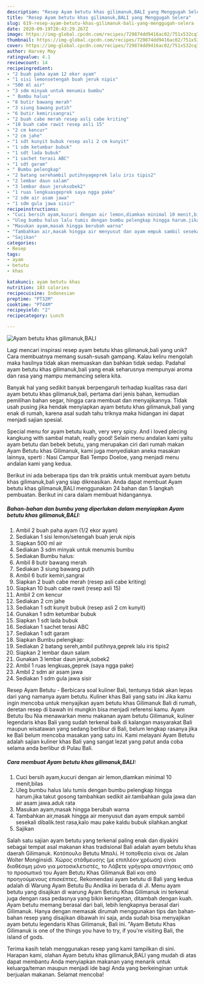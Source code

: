 ```yaml
---
description: "Resep Ayam betutu khas gilimanuk,BALI yang Menggugah Selera"
title: "Resep Ayam betutu khas gilimanuk,BALI yang Menggugah Selera"
slug: 619-resep-ayam-betutu-khas-gilimanuk-bali-yang-menggugah-selera
date: 2020-09-19T20:43:29.267Z
image: https://img-global.cpcdn.com/recipes/729874dd9416ac02/751x532cq70/ayam-betutu-khas-gilimanukbali-foto-resep-utama.jpg
thumbnail: https://img-global.cpcdn.com/recipes/729874dd9416ac02/751x532cq70/ayam-betutu-khas-gilimanukbali-foto-resep-utama.jpg
cover: https://img-global.cpcdn.com/recipes/729874dd9416ac02/751x532cq70/ayam-betutu-khas-gilimanukbali-foto-resep-utama.jpg
author: Harvey May
ratingvalue: 4.1
reviewcount: 14
recipeingredient:
- "2 buah paha ayam 12 ekor ayam"
- "1 sisi lemonsetengah buah jeruk nipis"
- "500 ml air"
- "3 sdm minyak untuk menumis bumbu"
- " Bumbu halus"
- "8 butir bawang merah"
- "3 siung bawang putih"
- "6 butir kemirisangrai"
- "2 buah cabe merah resep asli cabe kriting"
- "10 buah cabe rawit resep asli 15"
- "2 cm kencur"
- "2 cm jahe"
- "1 sdt kunyit bubuk resep asli 2 cm kunyit"
- "1 sdm ketumbar bubuk"
- "1 sdt lada bubuk"
- "1 sachet terasi ABC"
- "1 sdt garam"
- " Bumbu pelengkap"
- "2 batang serehambil putihnyageprek lalu iris tipis2"
- "2 lembar daun salam"
- "3 lembar daun jeruksobek2"
- "1 ruas lengkuasgeprek saya ngga pake"
- "2 sdm air asam jawa"
- "1 sdm gula jawa sisir"
recipeinstructions:
- "Cuci bersih ayam,kucuri dengan air lemon,diamkan minimal 10 menit,bilas"
- "Uleg bumbu halus lalu tumis dengan bumbu pelengkap hingga harum.jika takut gosong tambahkan sedikit air.tambahkan gula jawa dan air asam jawa.aduk rata"
- "Masukan ayam,masak hingga berubah warna"
- "Tambahkan air,masak hingga air menyusut dan ayam empuk sambil sesekali dibalik.test rasa,kalo mau pake kaldu bubuk silahkan.angkat"
- "Sajikan"
categories:
- Resep
tags:
- ayam
- betutu
- khas

katakunci: ayam betutu khas 
nutrition: 183 calories
recipecuisine: Indonesian
preptime: "PT32M"
cooktime: "PT44M"
recipeyield: "2"
recipecategory: Lunch

---
```



![Ayam betutu khas gilimanuk,BALI](https://img-global.cpcdn.com/recipes/729874dd9416ac02/751x532cq70/ayam-betutu-khas-gilimanukbali-foto-resep-utama.jpg)

Lagi mencari inspirasi resep ayam betutu khas gilimanuk,bali yang unik? Cara membuatnya memang susah-susah gampang. Kalau keliru mengolah maka hasilnya tidak akan memuaskan dan bahkan tidak sedap. Padahal ayam betutu khas gilimanuk,bali yang enak seharusnya mempunyai aroma dan rasa yang mampu memancing selera kita.

Banyak hal yang sedikit banyak berpengaruh terhadap kualitas rasa dari ayam betutu khas gilimanuk,bali, pertama dari jenis bahan, kemudian pemilihan bahan segar, hingga cara membuat dan menyajikannya. Tidak usah pusing jika hendak menyiapkan ayam betutu khas gilimanuk,bali yang enak di rumah, karena asal sudah tahu triknya maka hidangan ini dapat menjadi sajian spesial.

Special menu for ayam betutu kuah, very very spicy. And i loved plecing kangkung with sambal matah, really good! Selain menu andalan kami yaitu ayam betutu dan bebek betutu, yang merupakan ciri dari rumah makan Ayam Betutu khas Gilimanuk, kami juga menyediakan aneka masakan lainnya, sperti : Nasi Campur Bali Tempo Doeloe, yang menjadi menu andalan kami yang kedua.


Berikut ini ada beberapa tips dan trik praktis untuk membuat ayam betutu khas gilimanuk,bali yang siap dikreasikan. Anda dapat membuat Ayam betutu khas gilimanuk,BALI menggunakan 24 bahan dan 5 langkah pembuatan. Berikut ini cara dalam membuat hidangannya.

<!--inarticleads1-->

##### Bahan-bahan dan bumbu yang diperlukan dalam menyiapkan Ayam betutu khas gilimanuk,BALI:

1. Ambil 2 buah paha ayam (1/2 ekor ayam)
1. Sediakan 1 sisi lemon/setengah buah jeruk nipis
1. Siapkan 500 ml air
1. Sediakan 3 sdm minyak untuk menumis bumbu
1. Sediakan  Bumbu halus:
1. Ambil 8 butir bawang merah
1. Sediakan 3 siung bawang putih
1. Ambil 6 butir kemiri,sangrai
1. Siapkan 2 buah cabe merah (resep asli cabe kriting)
1. Siapkan 10 buah cabe rawit (resep asli 15)
1. Ambil 2 cm kencur
1. Sediakan 2 cm jahe
1. Sediakan 1 sdt kunyit bubuk (resep asli 2 cm kunyit)
1. Gunakan 1 sdm ketumbar bubuk
1. Siapkan 1 sdt lada bubuk
1. Sediakan 1 sachet terasi ABC
1. Sediakan 1 sdt garam
1. Siapkan  Bumbu pelengkap:
1. Sediakan 2 batang sereh,ambil putihnya,geprek lalu iris tipis2
1. Siapkan 2 lembar daun salam
1. Gunakan 3 lembar daun jeruk,sobek2
1. Ambil 1 ruas lengkuas,geprek (saya ngga pake)
1. Ambil 2 sdm air asam jawa
1. Sediakan 1 sdm gula jawa sisir


Resep Ayam Betutu - Berbicara soal kuliner Bali, tentunya tidak akan lepas dari yang namanya ayam betutu. Kuliner khas Bali yang satu ini Jika kamu ingin mencoba untuk menyajikan ayam betutu khas Gilimanuk Bali di rumah, deretan resep di bawah ini mungkin bisa menjadi referensi kamu. Ayam Betutu Ibu Nia menawarkan menu makanan ayam betutu Gilimanuk, kuliner legendaris khas Bali yang sudah terkenal baik di kalangan masyarakat Bali maupun wisatawan yang sedang berlibur di Bali, belum lengkap rasanya jika ke Bali belum mencoba masakan yang satu ini. Kami melayani Ayam Betutu adalah sajian kuliner khas Bali yang sangat lezat yang patut anda coba selama anda berlibur di Pulau Bali. 

<!--inarticleads2-->

##### Cara membuat Ayam betutu khas gilimanuk,BALI:

1. Cuci bersih ayam,kucuri dengan air lemon,diamkan minimal 10 menit,bilas
1. Uleg bumbu halus lalu tumis dengan bumbu pelengkap hingga harum.jika takut gosong tambahkan sedikit air.tambahkan gula jawa dan air asam jawa.aduk rata
1. Masukan ayam,masak hingga berubah warna
1. Tambahkan air,masak hingga air menyusut dan ayam empuk sambil sesekali dibalik.test rasa,kalo mau pake kaldu bubuk silahkan.angkat
1. Sajikan


Salah satu sajian ayam betutu yang terkenal paling enak dan diyakini sebagai tempat asal makanan khas tradisional Bali adalah ayam betutu khas daerah Gilimanuk. Κοτόπουλο Betutu Μπαλί. Η τοποθεσία είναι σε Jalan Wolter Monginsidi. Χώρος στάθμευσης (με επιπλέον χρέωση) είναι διαθέσιμη μόνο για μοτοσικλετιστές, το Λάβετε γρήγορα απαντήσεις από το προσωπικό του Ayam Betutu Khas Gilimanuk Bali και από προηγούμενους επισκέπτες. Rekomendasi ayam betutu di Bali yang kedua adalah di Warung Ayam Betutu Bu Andika ini berada di Jl. Menu ayam betutu yang disajikan di warung Ayam Betutu Khas Gilimanuk ini terkenal juga dengan rasa pedasnya yang bikin keringetan, ditambah dengan kuah. Ayam betutu memang berasal dari bali, lebih lengkapnya berasal dari Gilimanuk. Hanya dengan memasak dirumah menggunakan tips dan bahan-bahan resep yang disajikan dibawah ini saja, anda sudah bisa menyajikan ayam betutu legendaris Khas Gilimanuk, Bali ini. &#34;Ayam Betutu Khas Gilimanuk is one of the things you have to try, if you&#39;re visiting Bali, the island of gods. 

Terima kasih telah menggunakan resep yang kami tampilkan di sini. Harapan kami, olahan Ayam betutu khas gilimanuk,BALI yang mudah di atas dapat membantu Anda menyiapkan makanan yang menarik untuk keluarga/teman maupun menjadi ide bagi Anda yang berkeinginan untuk berjualan makanan. Selamat mencoba!
